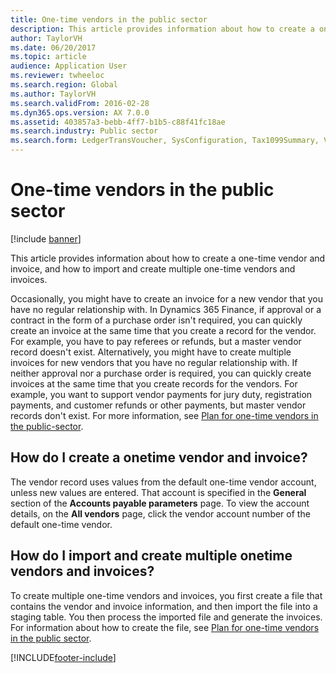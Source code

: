 ```yaml
---
title: One-time vendors in the public sector
description: This article provides information about how to create a one-time vendor and invoice, and how to import and create multiple one-time vendors and invoices.
author: TaylorVH
ms.date: 06/20/2017
ms.topic: article
audience: Application User
ms.reviewer: twheeloc
ms.search.region: Global
ms.author: TaylorVH
ms.search.validFrom: 2016-02-28
ms.dyn365.ops.version: AX 7.0.0
ms.assetid: 403857a3-bebb-4ff7-b1b5-c88f41fc18ae
ms.search.industry: Public sector
ms.search.form: LedgerTransVoucher, SysConfiguration, Tax1099Summary, VendTableListPage
---
```


# One-time vendors in the public sector

[!include [banner](../includes/banner.md)]

This article provides information about how to create a one-time vendor and invoice, and how to import and create multiple one-time vendors and invoices. 

Occasionally, you might have to create an invoice for a new vendor that you have no regular relationship with. In Dynamics 365 Finance, if approval or a contract in the form of a purchase order isn't required, you can quickly create an invoice at the same time that you create a record for the vendor. For example, you have to pay referees or refunds, but a master vendor record doesn't exist. Alternatively, you might have to create multiple invoices for new vendors that you have no regular relationship with. If neither approval nor a purchase order is required, you can quickly create invoices at the same time that you create records for the vendors. For example, you want to support vendor payments for jury duty, registration payments, and customer refunds or other payments, but master vendor records don't exist. For more information, see [Plan for one-time vendors in the public-sector](plan-one-time-vendors-public-sector.md).

## How do I create a onetime vendor and invoice?
The vendor record uses values from the default one-time vendor account, unless new values are entered. That account is specified in the **General** section of the **Accounts payable parameters** page. To view the account details, on the **All vendors** page, click the vendor account number of the default one-time vendor.

## How do I import and create multiple onetime vendors and invoices?
To create multiple one-time vendors and invoices, you first create a file that contains the vendor and invoice information, and then import the file into a staging table. You then process the imported file and generate the invoices. For information about how to create the file, see [Plan for one-time vendors in the public sector](plan-one-time-vendors-public-sector.md).  





[!INCLUDE[footer-include](../../includes/footer-banner.md)]
